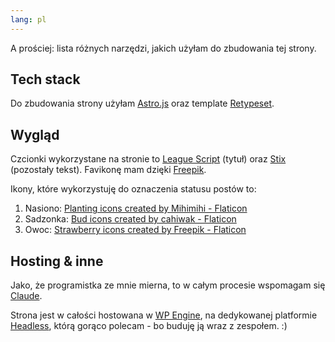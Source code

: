 ```yaml
---
lang: pl
---
```


A prościej: lista różnych narzędzi, jakich użyłam do zbudowania tej strony.

## Tech stack

Do zbudowania strony użyłam [Astro.js](https://https://astro.build/) oraz template [Retypeset](https://github.com/radishzzz/astro-theme-retypeset).

## Wygląd

Czcionki wykorzystane na stronie to [League Script](https://fonts.google.com/specimen/League+Script) (tytuł) oraz [Stix](https://fonts.google.com/specimen/Inconsolata) (pozostały tekst). Favikonę mam dzięki [Freepik](https://www.freepik.com/icon/sunflower_7403160#fromView=keyword&page=1&position=5&uuid=4c05220d-78ca-412d-87a9-8b8d1bf7d075).

Ikony, które wykorzystuję do oznaczenia statusu postów to:

1. Nasiono: [Planting icons created by Mihimihi - Flaticon](https://www.flaticon.com/free-icons/planting)
2. Sadzonka: [Bud icons created by cahiwak - Flaticon](https://www.flaticon.com/free-icons/bud)
3. Owoc: [Strawberry icons created by Freepik - Flaticon](https://www.flaticon.com/free-icons/strawberry)

## Hosting & inne

Jako, że programistka ze mnie mierna, to w całym procesie wspomagam się [Claude](https://claude.ai/).

Strona jest w całości hostowana w [WP Engine](https://wpengine.com/), na dedykowanej platformie [Headless](https://wpengine.com/headless-wordpress/), którą gorąco polecam - bo buduję ją wraz z zespołem. :)
